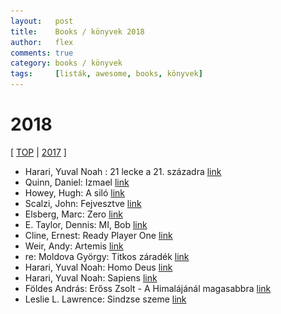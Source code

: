 ```yaml
---
layout:   post
title:    Books / könyvek 2018
author:   flex
comments: true
category: books / könyvek
tags:     [listák, awesome, books, könyvek]
---
```


<link rel='stylesheet' href='unitegallery/css/unite-gallery.css' type='text/css' /> 
<link rel='stylesheet' href='unitegallery/themes/default/ug-theme-default.css' type='text/css' /> 

<script type='text/javascript' src='unitegallery/js/jquery-11.0.min.js'></script>
<script type='text/javascript' src='unitegallery/js/unitegallery.min.js'></script> 
<script type='text/javascript' src='unitegallery/themes/tiles/ug-theme-tiles.js'></script>

# 2018

[ [TOP](TOP_books.html) \| [2017](2017_books.html) ]

<div id="gallery2018" style="display:none; margin-bottom: .7em; margin-left: 1.5%; margin-right: 1.5%; margin-top: .5em;">

<img alt="Harari, Yuval Noah : 21 lecke a 21. századra" src="images/books/2018/21_lecke_a_21_szazadra.jpg" data-image="images/books/2018/21_lecke_a_21_szazadra_ORIGINAL.jpg" data-description="Harari, Yuval Noah : 21 lecke a 21. századra">
<img alt="Quinn, Daniel: Izmael" src="images/books/2018/izmael.jpg" data-image="images/books/2018/izmael_ORIGINAL.jpg" data-description="Quinn, Daniel: Izmael">
<img alt="Howey, Hugh: A siló" src="images/books/2018/a_silo.jpg" data-image="images/books/2018/a_silo_ORIGINAL.jpg" data-description="Howey, Hugh: A siló">
<img alt="Scalzi, John: Fejvesztve" src="images/books/2018/fejvesztve.jpg" data-image="images/books/2018/fejvesztve_ORIGINAL.jpg" data-description="Scalzi, John: Fejvesztve">
<img alt="Elsberg, Marc: Zero" src="images/books/2018/zero.jpg" data-image="images/books/2018/zero_ORIGINAL.jpg" data-description="Elsberg, Marc: Zero">
<img alt="E. Taylor, Dennis: MI, Bob" src="images/books/2018/mi_bob.jpg" data-image="images/books/2018/mi_bob_ORIGINAL.jpg" data-description="E. Taylor, Dennis: MI, Bob">
<img alt="Cline, Ernest: Ready Player One" src="images/books/2018/ready_player_one.jpg" data-image="images/books/2018/ready_player_one_ORIGINAL.jpg" data-description="Cline, Ernest: Ready Player One">
<img alt="Weir, Andy: Artemis" src="images/books/2018/artemis.jpg" data-image="images/books/2018/artemis_ORIGINAL.jpg" data-description="Weir, Andy: Artemis">
<img alt="re: Moldova György: Titkos záradék" src="images/books/2018/titkos_zaradek.jpg" data-image="images/books/2018/titkos_zaradek_ORIGINAL.jpg" data-description="re: Moldova György: Titkos záradék">
<img alt="Harari, Yuval Noah: Homo Deus" src="images/books/2018/homo_deus.jpg" data-image="images/books/2018/home_deus_ORIGINAL.jpg" data-description="Harari, Yuval Noah: Homo Deus">
<img alt="Harari, Yuval Noah: Sapiens" src="images/books/2018/sapiens.jpg" data-image="images/books/2018/sapiens_ORIGINAL.jpg" data-description="Harari, Yuval Noah: Sapiens">
<img alt="Földes András: Erőss Zsolt - A Himalájánál magasabbra" src="images/books/2018/eross_zsolt.jpg" data-image="images/books/2018/eross_zsolt_ORIGINAL.jpg" data-description="Földes András: Erőss Zsolt - A Himalájánál magasabbra">
<img alt="Leslie L. Lawrence: Sindzse szeme" src="images/books/2018/sindzse_szeme.jpg" data-image="images/books/2018/sindzse_szeme_ORIGINAL.jpg" data-description="Leslie L. Lawrence: Sindzse szeme">

</div>

<div class="newspaper2">

<ul>

<li>Harari, Yuval Noah : 21 lecke a 21. századra <a href="https://animuscentral.hu/konyv/21-lecke-a-21-szazadra">link</a></li>
<li>Quinn, Daniel: Izmael <a href="https://hu.wikipedia.org/wiki/Izmael_(k%C3%B6nyv)">link</a></li>
<li>Howey, Hugh: A siló <a href="https://moly.hu/sorozatok/a-silo">link</a></li>
<li>Scalzi, John: Fejvesztve <a href="https://www.agavekonyvek.hu/konyvek/fejvesztve">link</a></li>
<li>Elsberg, Marc: Zero <a href="https://animuscentral.hu/konyv/zero">link</a></li>
<li>E. Taylor, Dennis: MI, Bob <a href="https://galaktikabolt.hu/termek/mi-bob/">link</a></li>
<li>Cline, Ernest: Ready Player One <a href="https://www.agavekonyvek.hu/konyvek/ready-player-one">link</a></li>
<li>Weir, Andy: Artemis <a href="https://fumax.hu/termek/andy_weir_artemis.html">link</a></li>
<li>re: Moldova György: Titkos záradék <a href="https://moly.hu/konyvek/moldova-gyorgy-titkos-zaradek">link</a></li>
<li>Harari, Yuval Noah: Homo Deus <a href="https://animuscentral.hu/konyv/homo-deus">link</a></li>
<li>Harari, Yuval Noah: Sapiens <a href="https://animuscentral.hu/konyv/sapiens">link</a></li>
<li>Földes András: Erőss Zsolt - A Himalájánál magasabbra <a href="https://bookline.hu/product/home.action?_v=Foldes_Andras_Eross_Zsolt_A_legnagyob&id=122382&type=22">link</a></li>
<li>Leslie L. Lawrence: Sindzse szeme <a href="https://moly.hu/konyvek/leslie-l-lawrence-sindzse-szeme">link</a></li>

</ul>

</div>

<script type="text/javascript"> 
											   
	jQuery( document ).ready( function() { jQuery( "#gallery2018" ).unitegallery( {

		tiles_space_between_cols:      10,
		tiles_justified_space_between: 10,
		//tiles_col_width:               500,
		tile_enable_shadow:            true,
			tile_shadow_h: 			   3,			//position of horizontal shadow
			tile_shadow_v: 			   3,			//position of vertical shadow
			tile_shadow_blur: 		   5,			//shadow blur
			tile_shadow_spread: 	   2,			//shadow spread
			tile_shadow_color: 		   "#2B2B2B",	//shadow color

		theme_gallery_padding:         0,
		tiles_type: 				   "justified",

		gallery_width: 				   "100%",
		tiles_exact_width: 			   false,

		gallery_control_keyboard:      true,

	} ) } );

</script>